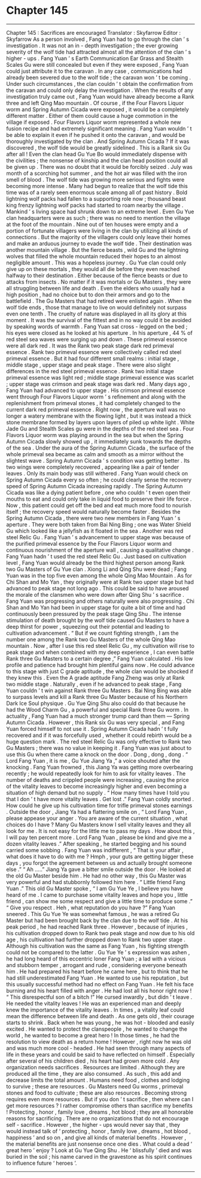 
# Chapter 145


---

Chapter 145 : Sacrifices are encouraged
Translator :
Skyfarrow
Editor :
Skyfarrow
As a person involved , Fang Yuan had to go through the clan ’ s investigation .
It was not an in - depth investigation ; the ever growing severity of the wolf tide had attracted almost all the attention of the clan ’ s higher - ups . Fang Yuan ’ s Earth Communication Ear Grass and Stealth Scales Gu were still concealed but even if they were exposed , Fang Yuan could just attribute it to the caravan .
In any case , communications had already been severed due to the wolf tide ; the caravan won ’ t be coming . Under such circumstances , the clan couldn ’ t obtain the confirmation from the caravan and could only delay the investigation .
When the results of any investigation truly came out , Fang Yuan would have already become a Rank three and left Qing Mao mountain .
Of course , if the Four Flavors Liquor worm and Spring Autumn Cicada were exposed , it would be a completely different matter .
Either of them could cause a huge commotion in the village if exposed .
Four Flavors Liquor worm represented a whole new fusion recipe and had extremely significant meaning . Fang Yuan wouldn ’ t be able to explain it even if he pushed it onto the caravan , and would be thoroughly investigated by the clan .
And Spring Autumn Cicada ? If it was discovered , the wolf tide would be greatly sidelined . This is a Rank six Gu after all ! Even the clan head Gu Yue Bo would immediately dispense with the civilities ; the nonsense of kinship and the clan head position could all be given up . There was no doubt that it would be forcibly seized .
July was month of a scorching hot summer , and the hot air was filled with the iron smell of blood .
The wolf tide was growing more serious and fights were becoming more intense .
Many had begun to realize that the wolf tide this time was of a rarely seen enormous scale among all of past history .
Bold lightning wolf packs had fallen to a supporting role now ; thousand beast king frenzy lightning wolf packs had started to roam nearby the village .
Mankind ’ s living space had shrunk down to an extreme level .
Even Gu Yue clan headquarters were as such ; there was no need to mention the village at the foot of the mountain .
Nine out of ten houses were empty and a portion of fortunate villagers were living in the clan by utilizing all kinds of connections . But the majority of the villagers could only leave their homes and make an arduous journey to evade the wolf tide .
Their destination was another mountain village . But the fierce beasts , wild Gu and the lightning wolves that filled the whole mountain reduced their hopes to an almost negligible amount .
This was a hopeless journey .
Gu Yue clan could only give up on these mortals , they would all die before they even reached halfway to their destination . Either because of the fierce beasts or due to attacks from insects .
No matter if it was mortals or Gu Masters , they were all struggling between life and death . Even the elders who usually had a high position , had no choice but to don their armors and go to the battlefield .
The Gu Masters that had retired were enlisted again . When the wolf tide ends , those that manage to live on would definitely not surpass even one tenth .
The cruelty of nature was displayed in all its glory at this moment . It was the survival of the fittest and in no way could it be avoided by speaking words of warmth .
Fang Yuan sat cross - legged on the bed ; his eyes were closed as he looked at his aperture .
In his aperture , 44 % of red steel sea waves were surging up and down . These primeval essence were all dark red . It was the Rank two peak stage dark red primeval essence .
Rank two primeval essence were collectively called red steel primeval essence . But it had four different small realms : initial stage , middle stage , upper stage and peak stage . There were also slight differences in the red steel primeval essence .
Rank two initial stage primeval essence was light red ; middle stage primeval essence was scarlet ; upper stage was crimson and peak stage was dark red .
Many days ago , Fang Yuan had advanced to upper stage . His crimson primeval essence went through Four Flavors Liquor worm ’ s refinement and along with the replenishment from primeval stones , it had completely changed to the current dark red primeval essence .
Right now , the aperture wall was no longer a watery membrane with the flowing light , but it was instead a thick stone membrane formed by layers upon layers of piled up white light .
White Jade Gu and Stealth Scales gu were in the depths of the red steel sea .
Four Flavors Liquor worm was playing around in the sea but when the Spring Autumn Cicada slowly showed up , it immediately sunk towards the depths of the sea .
Under the aura of the Spring Autumn Cicada , the surface of the whole primeval sea became as calm and smooth as a mirror without the slightest wave .
Spring Autumn Cicada ’ s condition was getting better .
Its two wings were completely recovered , appearing like a pair of tender leaves . Only its main body was still withered .
Fang Yuan would check on Spring Autumn Cicada every so often ; he could clearly sense the recovery speed of Spring Autumn Cicada increasing rapidly .
The Spring Autumn Cicada was like a dying patient before , one who couldn ’ t even open their mouths to eat and could only take in liquid food to preserve their life force .
Now , this patient could get off the bed and eat much more food to nourish itself ; the recovery speed would naturally become faster .
Besides the Spring Autumn Cicada , there were two new members in Fang Yuan ’ s aperture .
They were both taken from Bai Ning Bing ; one was Water Shield Gu which looked like a jellyfish as it floated in the sea . Another was red steel Relic Gu .
Fang Yuan ’ s advancement to upper stage was because of the purified primeval essence by the Four Flavors Liquor worm and continuous nourishment of the aperture wall , causing a qualitative change . Fang Yuan hadn ’ t used the red steel Relic Gu .
Just based on cultivation level , Fang Yuan would already be the third highest person among Rank two Gu Masters of Gu Yue clan . Xiong Li and Qing Shu were dead ; Fang Yuan was in the top five even among the whole Qing Mao Mountain .
As for Chi Shan and Mo Yan , they originally were at Rank two upper stage but had advanced to peak stage not long ago . This could be said to have aroused the morale of the clansmen who were down after Qing Shu ’ s sacrifice .
Fang Yuan was progressing and others naturally were also progressing .
Chi Shan and Mo Yan had been in upper stage for quite a bit of time and had continuously been pressured by the peak stage Qing Shu .
The intense stimulation of death brought by the wolf tide caused Gu Masters to have a deep thirst for power , squeezing out their potential and leading to cultivation advancement .
“ But if we count fighting strength , I am the number one among the Rank two Gu Masters of the whole Qing Mao mountain . Now , after I use this red steel Relic Gu , my cultivation will rise to peak stage and when combined with my deep experience , I can even battle Rank three Gu Masters to a certain degree ,” Fang Yuan calculated .
His low profile and patience had brought him plentiful gains now .
He could advance to this stage with just C grade aptitude , the whole clan would be shocked if they knew this . Even the A grade aptitude Fang Zheng was only at Rank two middle stage .
Naturally , even if he advanced to peak stage , Fang Yuan couldn ’ t win against Rank three Gu Masters .
Bai Ning Bing was able to surpass levels and kill a Rank three Gu Master because of his Northern Dark Ice Soul physique . Gu Yue Qing Shu also could do that because he had the Wood Charm Gu , a powerful and special Rank three Gu worm .
In actuality , Fang Yuan had a much stronger trump card than them — Spring Autumn Cicada .
However , this Rank six Gu was very special , and Fang Yuan forced himself to not use it . Spring Autumn Cicada hadn ’ t fully recovered and if it was forcefully used , whether it could rebirth would be a huge question mark .
The red steel Relic Gu was only effective to Rank two Gu Masters ; there was no value in keeping it .
Fang Yuan was just about to use this Gu when there came a knock on the door .
Dong , dong , dong .
“ Lord Fang Yuan , it is me , Gu Yue Jiang Ya ,” a voice shouted after the knocking .
Fang Yuan frowned , this Jiang Ya was getting more overbearing recently ; he would repeatedly look for him to ask for vitality leaves .
The number of deaths and crippled people were increasing , causing the price of the vitality leaves to become increasingly higher and even becoming a situation of high demand but no supply .
“ How many times have I told you that I don ’ t have more vitality leaves . Get lost .” Fang Yuan coldly snorted . How could he give up his cultivation time for trifle primeval stones earnings .
Outside the door , Jiang Ya had a flattering smile on , “ Lord Fang Yuan , please appease your anger . You are aware of the current situation , what choices do I have ? Many Gu Masters know I sell vitality leaves and they all look for me . It is not easy for the little me to pass my days . How about this , I will pay ten percent more . Lord Fang Yuan , please be kind and give me a dozen vitality leaves .”
After speaking , he started begging and his sound carried some sobbing .
Fang Yuan was indifferent , “ That is your affair , what does it have to do with me ? Hmph , your guts are getting bigger these days , you forgot the agreement between us and actually brought someone else .”
“ Ah …..” Jiang Ya gave a bitter smile outside the door . He looked at the old Gu Master beside him . He had no other way , this Gu Master was very powerful and had stubbornly followed him here .
“ Little friend Fang Yuan .” This old Gu Master spoke , “ I am Gu Yue Ye , I believe you have heard of me . I came to purchase some vitality leaves and hope you , little friend , can show me some respect and give a little time to produce some .”
“ Give you respect . Heh , what reputation do you have ?” Fang Yuan sneered . This Gu Yue Ye was somewhat famous , he was a retired Gu Master but had been brought back by the clan due to the wolf tide .
At his peak period , he had reached Rank three . However , because of injuries , his cultivation dropped down to Rank two peak stage and now due to his old age , his cultivation had further dropped down to Rank two upper stage .
Although his cultivation was the same as Fang Yuan , his fighting strength could not be compared to the latter .
Gu Yue Ye ’ s expression was ashen , he had long heard of this eccentric loner Fang Yuan ; a lad with a vicious and stubborn temper , arrogant and rude , considering everyone beneath him . He had prepared his heart before he came here , but to think that he had still underestimated Fang Yuan .
He wanted to use his reputation , but this usually successful method had no effect on Fang Yuan .
He felt his face burning and his heart filled with anger . He had lost all his honor right now !
“ This disrespectful son of a bitch !” He cursed inwardly , but didn ’ t leave .
He needed the vitality leaves !
He was an experienced man and deeply knew the importance of the vitality leaves . In times , a vitality leaf could mean the difference between life and death .
As one gets old , their courage starts to shrink .
Back when he was young , he was hot - blooded and easily excited . He wanted to protect the clanspeople , he wanted to change the world , he wanted to become a great hero ! In those times , he had the resolution to view death as a return home !
However , right now he was old and was much more cool - headed . He had seen through many aspects of life in these years and could be said to have reflected on himself .
Especially after several of his children died , his heart had grown more cold .
Any organization needs sacrifices .
Resources are limited . Although they are produced all the time , they are also consumed . As such , this add and decrease limits the total amount .
Humans need food , clothes and lodging to survive ; these are resources . Gu Masters need Gu worms , primeval stones and food to cultivate ; these are also resources .
Becoming strong requires even more resources . But if you don ’ t sacrifice , then where can I get more resources ?
I rather compromise others than sacrifice my benefits !
Protecting , honor , family love , dreams , hot blood ; they are all honorable reasons for sacrificing .
There are no organizations that do not encourage self - sacrifice . However , the higher - ups would never say that , they would instead talk of ‘ protecting , honor , family love , dreams , hot blood , happiness ’ and so on , and give all kinds of material benefits .
However , the material benefits are just nonsense once one dies . What could a dead ‘ great hero ’ enjoy ?
Look at Gu Yue Qing Shu .
He ‘ blissfully ’ died and was buried in the soil ; his name carved in the gravestone as his spirit continues to influence future ‘ heroes ’.

---

